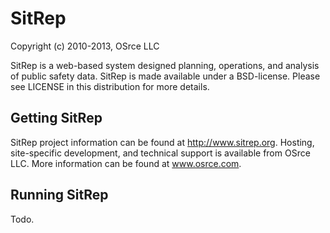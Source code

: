 
# SitRep

Copyright (c) 2010-2013, OSrce LLC

SitRep is a web-based system designed planning, operations, and analysis of public safety data. SitRep is made available under a BSD-license. Please see LICENSE in this distribution for more details.

## Getting SitRep

SitRep project information can be found at http://www.sitrep.org.  Hosting, site-specific development, and technical support is available from OSrce LLC.
More information can be found at www.osrce.com. 

## Running SitRep
Todo.



